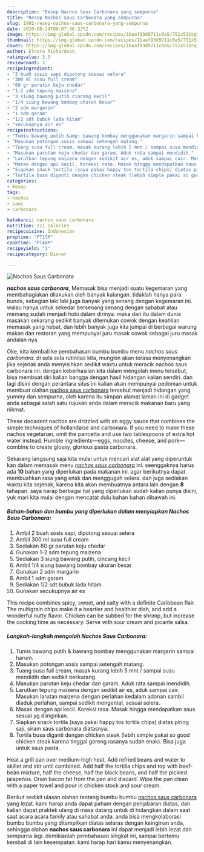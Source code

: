 ```yaml
---
description: "Resep Nachos Saus Carbonara yang sempurna"
title: "Resep Nachos Saus Carbonara yang sempurna"
slug: 1992-resep-nachos-saus-carbonara-yang-sempurna
date: 2020-08-24T00:07:36.375Z
image: https://img-global.cpcdn.com/recipes/1baaf93d9711c0a5/751x532cq70/nachos-saus-carbonara-foto-resep-utama.jpg
thumbnail: https://img-global.cpcdn.com/recipes/1baaf93d9711c0a5/751x532cq70/nachos-saus-carbonara-foto-resep-utama.jpg
cover: https://img-global.cpcdn.com/recipes/1baaf93d9711c0a5/751x532cq70/nachos-saus-carbonara-foto-resep-utama.jpg
author: Elnora Richardson
ratingvalue: 3.3
reviewcount: 3
recipeingredient:
- "2 buah sosis sapi dipotong sesuai selera"
- "300 ml susu full cream"
- "60 gr parutan keju chedar"
- "1-2 sdm tepung maizena"
- "3 siung bawang putih cincang kecil"
- "1/4 siung bawang bombay ukuran besar"
- "2 sdm margarin"
- "1 sdm garam"
- "1/2 sdt bubuk lada hitam"
- "secukupnya air es"
recipeinstructions:
- "Tumis bawang putih &amp; bawang bombay menggunakan margarin sampai harum."
- "Masukan potongan sosis sampai setengah matang."
- "Tuang susu full cream, masak kurang lebih 5 mnt / sampai susu mendidih dan sedikit berkurang."
- "Masukan parutan keju chedar dan garam. Aduk rata sampai mendidih."
- "Larutkan tepung maizena dengan sedikit air es, aduk sampai cair. Masukan larutan maizena dengan perlahan kedalam adonan sambil diaduk perlahan, sampai sedikit mengental, sesuai selera."
- "Masak dengan api kecil. Koreksi rasa. Masak hingga mendapatkan saus sesuai yg diinginkan."
- "Siapkan snack tortila (saya pakai happy tos tortila chips) diatas piring saji, siram saus carbonara diatasnya."
- "Tortila busa diganti dengan chicken steak (lebih simple pakai so good chicken steak karena tinggal goreng rasanya sudah enak). Bisa juga untuk saus pasta."
categories:
- Resep
tags:
- nachos
- saus
- carbonara

katakunci: nachos saus carbonara 
nutrition: 211 calories
recipecuisine: Indonesian
preptime: "PT15M"
cooktime: "PT46M"
recipeyield: "1"
recipecategory: Dinner

---
```



![Nachos Saus Carbonara](https://img-global.cpcdn.com/recipes/1baaf93d9711c0a5/751x532cq70/nachos-saus-carbonara-foto-resep-utama.jpg)

<b><i>nachos saus carbonara</i></b>, Memasak bisa menjadi suatu kegemaran yang membahagiakan dilakukan oleh banyak kalangan. tidaklah hanya para bunda, sebagian laki laki juga banyak yang senang dengan kegemaran ini. walau hanya untuk sekedar bersenang senang dengan sahabat atau memang sudah menjadi hobi dalam dirinya. maka dari itu dalam dunia masakan sekarang sedikit banyak ditemukan cowok dengan keahlian memasak yang hebat, dan lebih banyak juga kita jumpai di berbagai warung makan dan restoran yang mempunyai juru masak cowok sebagai juru masak andalan nya.

Oke, kita kembali ke pembahasan bumbu bumbu menu <i>nachos saus carbonara</i>. di sela sela rutinitas kita, mungkin akan terasa menyenangkan jika sejenak anda menyisihkan sedikit waktu untuk meracik nachos saus carbonara ini. dengan keberhasilan kita dalam mengolah menu tersebut, bisa membuat diri kalian bangga dengan hasil hidangan kalian sendiri. dan lagi disini dengan perantara situs ini kalian akan mempunyai pedoman untuk membuat olahan <u>nachos saus carbonara</u> tersebut menjadi hidangan yang yummy dan sempurna, oleh karena itu simpan alamat laman ini di gadget anda sebagai salah satu rujukan anda dalam meracik makanan baru yang nikmat.

These decadent nachos are drizzled with an eggy sauce that combines the simple techniques of hollandaise and carbonara. If you need to make these nachos vegetarian, omit the pancetta and use two tablespoons of extra hot water instead. Humble ingredients—eggs, noodles, cheese, and pork—combine to create glossy, glorious pasta carbonara.


Sekarang langsung saja kita mulai untuk mencari alat alat yang diperuntuk kan dalam memasak menu <u><i>nachos saus carbonara</i></u> ini. seenggaknya harus ada <b>10</b> bahan yang diperlukan pada makanan ini. agar berikutnya dapat membuahkan rasa yang enak dan menggugah selera. dan juga sediakan waktu kita sejenak, karena kita akan membuatnya antara lain dengan <b>8</b> tahapan. saya harap berbagai hal yang diperlukan sudah kalian punya disini, yuk mari kita mulai dengan mencatat dulu bahan bahan dibawah ini.

<!--inarticleads1-->

##### Bahan-bahan dan bumbu yang diperlukan dalam menyiapkan Nachos Saus Carbonara:

1. Ambil 2 buah sosis sapi, dipotong sesuai selera
1. Ambil 300 ml susu full cream
1. Sediakan 60 gr parutan keju chedar
1. Gunakan 1-2 sdm tepung maizena
1. Sediakan 3 siung bawang putih, cincang kecil
1. Ambil 1/4 siung bawang bombay ukuran besar
1. Gunakan 2 sdm margarin
1. Ambil 1 sdm garam
1. Sediakan 1/2 sdt bubuk lada hitam
1. Gunakan secukupnya air es


This recipe combines spicy, sweet, and salty with a definite Caribbean flair. The multigrain chips make it a heartier and healthier dish, and add a wonderful nutty flavor. Chicken can be subbed for the shrimp, but increase the cooking time as necessary. Serve with sour cream and picante salsa. 

<!--inarticleads2-->

##### Langkah-langkah mengolah Nachos Saus Carbonara:

1. Tumis bawang putih &amp; bawang bombay menggunakan margarin sampai harum.
1. Masukan potongan sosis sampai setengah matang.
1. Tuang susu full cream, masak kurang lebih 5 mnt / sampai susu mendidih dan sedikit berkurang.
1. Masukan parutan keju chedar dan garam. Aduk rata sampai mendidih.
1. Larutkan tepung maizena dengan sedikit air es, aduk sampai cair. Masukan larutan maizena dengan perlahan kedalam adonan sambil diaduk perlahan, sampai sedikit mengental, sesuai selera.
1. Masak dengan api kecil. Koreksi rasa. Masak hingga mendapatkan saus sesuai yg diinginkan.
1. Siapkan snack tortila (saya pakai happy tos tortila chips) diatas piring saji, siram saus carbonara diatasnya.
1. Tortila busa diganti dengan chicken steak (lebih simple pakai so good chicken steak karena tinggal goreng rasanya sudah enak). Bisa juga untuk saus pasta.


Heat a grill pan over medium-high heat. Add refried beans and water to skillet and stir until combined. Add half the tortilla chips and top with beef-bean mixture, half the cheese, half the black beans, and half the pickled jalapeños. Drain bacon fat from the pan and discard. Wipe the pan clean with a paper towel and pour in chicken stock and sour cream. 

Berikut sedikit ulasan olahan tentang bumbu bumbu <u>nachos saus carbonara</u> yang lezat. kami harap anda dapat paham dengan penjabaran diatas, dan kalian dapat praktek ulang di masa datang untuk di hidangkan dalam saat saat acara acara family atau sahabat anda. anda bisa mengkolaborasi bumbu bumbu yang ditampilkan diatas selaras dengan keinginan anda, sehingga olahan <b>nachos saus carbonara</b> ini dapat menjadi lebih lezat dan sempurna lagi. demikianlah pembahasan singkat ini, sampai bertemu kembali di lain kesempatan. kami harap hari kamu menyenangkan.
